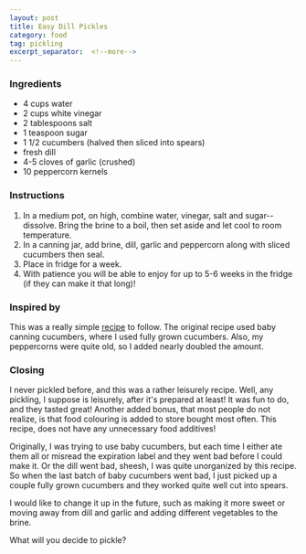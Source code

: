 ```yaml
---
layout: post
title: Easy Dill Pickles
category: food
tag: pickling
excerpt_separator:  <!--more-->
---
```


<blockquote class="imgur-embed-pub" lang="en" data-id="a/LxNvXgo"><a href="//imgur.com/LxNvXgo"></a></blockquote><script async src="//s.imgur.com/min/embed.js" charset="utf-8"></script>

### Ingredients
* 4 cups water
* 2 cups white vinegar
* 2 tablespoons salt
* 1 teaspoon sugar
* 1 1/2 cucumbers (halved then sliced into spears)
* fresh dill
* 4-5 cloves of garlic (crushed)
* 10 peppercorn kernels

### Instructions
1. In a medium pot, on high, combine water, vinegar, salt and sugar-- dissolve. Bring the brine to a boil, then set aside and let cool to room temperature.
2. In a canning jar, add brine, dill, garlic and peppercorn along with sliced cucumbers then seal.
3. Place in fridge for a week.
4. With patience you will be able to enjoy for up to 5-6 weeks in the fridge (if they can make it that long)!

### Inspired by
This was a really simple <a href="https://selfproclaimedfoodie.com/easy-refrigerator-dill-pickles/" target="_blank">recipe</a> to follow. The original recipe used baby canning cucumbers, where I used fully grown cucumbers. Also, my peppercorns were quite old, so I added nearly doubled the amount.

### Closing
I never pickled before, and this was a rather leisurely recipe. Well, any pickling, I suppose is leisurely, after it's prepared at least! It was fun to do, and they tasted great! Another added bonus, that most people do not realize, is that food colouring is added to store bought most often. This recipe, does not have any unnecessary food additives!

Originally, I was trying to use baby cucumbers, but each time I either ate them all or misread the expiration label and they went bad before I could make it. Or the dill went bad, sheesh, I was quite unorganized by this recipe. So when the last batch of baby cucumbers went bad, I just picked up a couple fully grown cucumbers and they worked quite well cut into spears.

 I would like to change it up in the future, such as making it more sweet or moving away from dill and garlic and adding different vegetables to the brine.

 What will you decide to pickle?